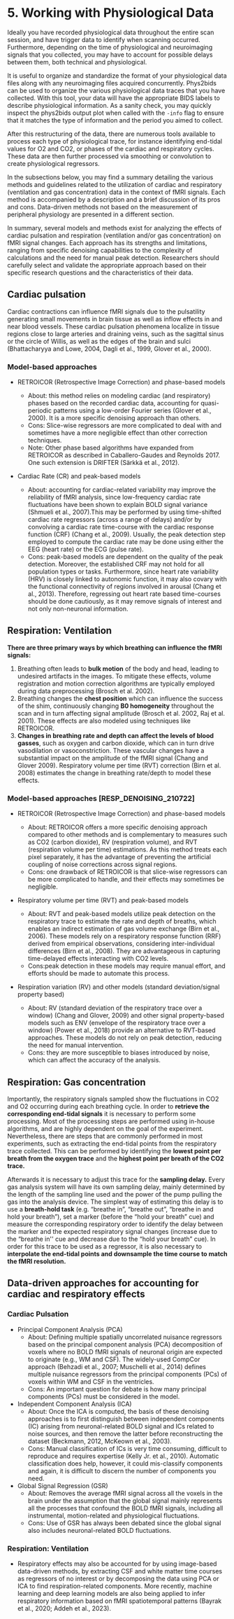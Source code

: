 # 5. Working with Physiological Data
Ideally you have recorded physiological data throughout the entire scan session, and have trigger data to identify when scanning occurred. Furthermore, depending on the time of physiological and neuroimaging signals that you collected, you may have to account for possible delays between them, both technical and physiological.

It is useful to organize and standardize the format of your physiological data files along with any neuroimaging files acquired concurrently. Phys2bids can be used to organize the various physiological data traces that you have collected. With this tool, your data will have the appropriate BIDS labels to describe physiological information. As a sanity check, you may quickly inspect the phys2bids output plot when called with the `-info` flag to ensure that it matches the type of information and the period you aimed to collect.

After this restructuring of the data, there are numerous tools available to process each type of physiological trace, for instance identifying end-tidal values for O2 and CO2, or phases of the cardiac and respiratory cycles. These data are then further processed via smoothing or convolution to create physiological regressors.

In the subsections below, you may find a summary detailing the various methods and guidelines related to the utilization of cardiac and respiratory (ventilation and gas concentration) data in the context of fMRI signals. Each method is accompanied by a description and a brief discussion of its pros and cons. Data-driven methods not based on the measurement of peripheral physiology are presented in a different section.

In summary, several models and methods exist for analyzing the effects of cardiac pulsation and respiration (ventilation and/or gas concentration) on fMRI signal changes. Each approach has its strengths and limitations, ranging from specific denoising capabilities to the complexity of calculations and the need for manual peak detection. Researchers should carefully select and validate the appropriate approach based on their specific research questions and the characteristics of their data. 

## Cardiac pulsation 
Cardiac contractions can influence fMRI signals due to the pulsatility generating small movements in brain tissue as well as inflow effects in and near blood vessels. These cardiac pulsation phenomena localize in tissue regions close to large arteries and draining veins, such as the sagittal sinus or the circle of Willis, as well as the edges of the brain and sulci (Bhattacharyya and Lowe, 2004, Dagli et al., 1999, Glover et al., 2000).

### Model-based approaches
* RETROICOR (Retrospective Image Correction) and phase-based models
    * About: this method relies on modeling cardiac (and respiratory) phases based on the recorded cardiac data, accounting for quasi-periodic patterns using a low-order Fourier series (Glover et al., 2000). It is a more specific denoising approach than others. 
    * Cons: Slice-wise regressors are more complicated to deal with and sometimes have a more negligible effect than other correction techniques. 
    * Note: Other phase based algorithms have expanded from RETROICOR as described in Caballero-Gaudes and Reynolds 2017. One such extension is DRIFTER (Särkkä et al., 2012). 

* Cardiac Rate (CR) and peak-based models
    * About: accounting for cardiac-related variability may improve the reliability of fMRI analysis, since low-frequency cardiac rate fluctuations have been shown to explain BOLD signal variance (Shmueli et al., 2007).This may be performed by using time-shifted cardiac rate regressors (across a range of delays) and/or by convolving a cardiac rate time-course with the cardiac response function (CRF) (Chang et al., 2009). Usually, the peak detection step employed to compute the cardiac rate may be done using either the EEG (heart rate) or the ECG (pulse rate).
    * Cons: peak-based models are dependent on the quality of the peak detection. Moreover, the established CRF may not hold for all population types or tasks. Furthermore, since heart rate variability (HRV) is closely linked to autonomic function, it may also covary with the functional connectivity of regions involved in arousal (Chang et al., 2013). Therefore, regressing out heart rate based time-courses should be done cautiously, as it may remove signals of interest and not only non-neuronal information.

## Respiration: Ventilation
**There are three primary ways by which breathing can influence the fMRI signals:**  
1. Breathing often leads to **bulk motion** of the body and head, leading to undesired artifacts in the images. To mitigate these effects, volume registration and motion correction algorithms are typically employed during data preprocessing (Brosch et al. 2002). 
2. Breathing changes the **chest position** which can influence the success of the shim, continuously changing **B0 homogeneity** throughout the scan and in turn affecting signal amplitude (Brosch et al. 2002, Raj et al. 2001). These effects are also modeled using techniques like RETROICOR.
3. **Changes in breathing rate and depth can affect the levels of blood gasses**, such as oxygen and carbon dioxide, which can in turn drive vasodilation or vasoconstriction. These vascular changes have a substantial impact on the amplitude of the fMRI signal (Chang and Glover 2009). Respiratory volume per time (RVT) correction (Birn et al. 2008) estimates the change in breathing rate/depth to model these effects.

### Model-based approaches [RESP_DENOISING_210722] 
* RETROICOR (Retrospective Image Correction) and phase-based models
    * About: RETROICOR offers a more specific denoising approach compared to other methods and is complementary to measures such as CO2 (carbon dioxide), RV (respiration volume), and RVT (respiration volume per time) estimations. As this method treats each pixel separately, it has the advantage of preventing the artificial coupling of noise corrections across signal regions. 
    * Cons: one drawback of RETROICOR is that slice-wise regressors can be more complicated to handle, and their effects may sometimes be negligible.

* Respiratory volume per time (RVT) and peak-based models
    * About: RVT and peak-based models utilize peak detection on the respiratory trace to estimate the rate and depth of breaths, which enables an indirect estimation of gas volume exchange (Birn et al., 2006). These models rely on a respiratory response function (RRF) derived from empirical observations, considering inter-individual differences (Birn et al., 2008). They are advantageous in capturing time-delayed effects interacting with CO2 levels. 
    * Cons:peak detection in these models may require manual effort, and efforts should be made to automate this process.

* Respiration variation (RV) and other models (standard deviation/signal property based)
    * About: RV (standard deviation of the respiratory trace over a window) (Chang and Glover, 2009) and other signal property-based models such as ENV (envelope of the respiratory trace over a window) (Power et al., 2018) provide an alternative to RVT-based approaches. These models do not rely on peak detection, reducing the need for manual intervention.
    * Cons: they are more susceptible to biases introduced by noise, which can affect the accuracy of the analysis.

## Respiration: Gas concentration
Importantly, the respiratory signals sampled show the fluctuations in CO2 and O2 occurring during each breathing cycle. In order to **retrieve the corresponding end-tidal signals** it is necessary to perform some processing. Most of the processing steps are performed using in-house algorithms, and are highly dependent on the goal of the experiment. Nevertheless, there are steps that are commonly performed in most experiments, such as extracting the end-tidal points from the respiratory trace collected. This can be performed by identifying the **lowest point per breath from the oxygen trace** and the **highest point per breath of the CO2 trace.** 

Afterwards it is necessary to adjust this trace for the **sampling delay.** Every gas analysis system will have its own sampling delay, mainly determined by the length of the sampling line used and the power of the pump pulling the gas into the analysis device. The simplest way of estimating this delay is to use a **breath-hold task** (e.g. “breathe in”, “breathe out”, “breathe in and hold your breath”), set a marker (before the “hold your breath” cue) and measure the corresponding respiratory order to identify the delay between the marker and the expected respiratory signal changes (increase due to the “breathe in'' cue and decrease due to the “hold your breath” cue). In order for this trace to be used as a regressor, it is also necessary to **interpolate the end-tidal points and downsample the time course to match the fMRI resolution.** 

## Data-driven approaches for accounting for cardiac and respiratory effects
### Cardiac Pulsation
* Principal Component Analysis (PCA)
    * About: Defining multiple spatially uncorrelated nuisance regressors based on the principal component analysis (PCA) decomposition of voxels where no BOLD fMRI signals of neuronal origin are expected to originate (e.g., WM and CSF). The widely-used CompCor approach (Behzadi et al., 2007; Muschelli et al., 2014) defines multiple nuisance regressors from the principal components (PCs) of voxels within WM and CSF in the ventricles.
    * Cons: An important question for debate is how many principal components (PCs) must be considered in the model. 
* Independent Component Analysis (ICA)
    * About: Once the ICA is computed, the basis of these denoising approaches is to first distinguish between independent components (IC) arising from neuronal-related BOLD signal and ICs related to noise sources, and then remove the latter before reconstructing the dataset (Beckmann, 2012, McKeown et al., 2003).
    * Cons: Manual classification of ICs is very time consuming, difficult to reproduce and requires expertise (Kelly Jr. et al., 2010). Automatic classification does help, however, it could mis-classify components and again, it is difficult to discern the number of components you need.
* Global Signal Regression (GSR)
    * About: Removes the average fMRI signal across all the voxels in the brain under the assumption that the global signal mainly represents all the processes that confound the BOLD fMRI signals, including all instrumental, motion-related and physiological fluctuations.
    * Cons: Use of GSR has always been debated since the global signal also includes neuronal-related BOLD fluctuations.
### Respiration: Ventilation
* Respiratory effects may also be accounted for by using image-based data-driven methods, by extracting CSF and white matter time courses as regressors of no interest or by decomposing the data using PCA or ICA to find respiration-related components. More recently, machine learning and deep learning models are also being applied to infer respiratory information based on fMRI spatiotemporal patterns (Bayrak et al., 2020; Addeh et al., 2023).


